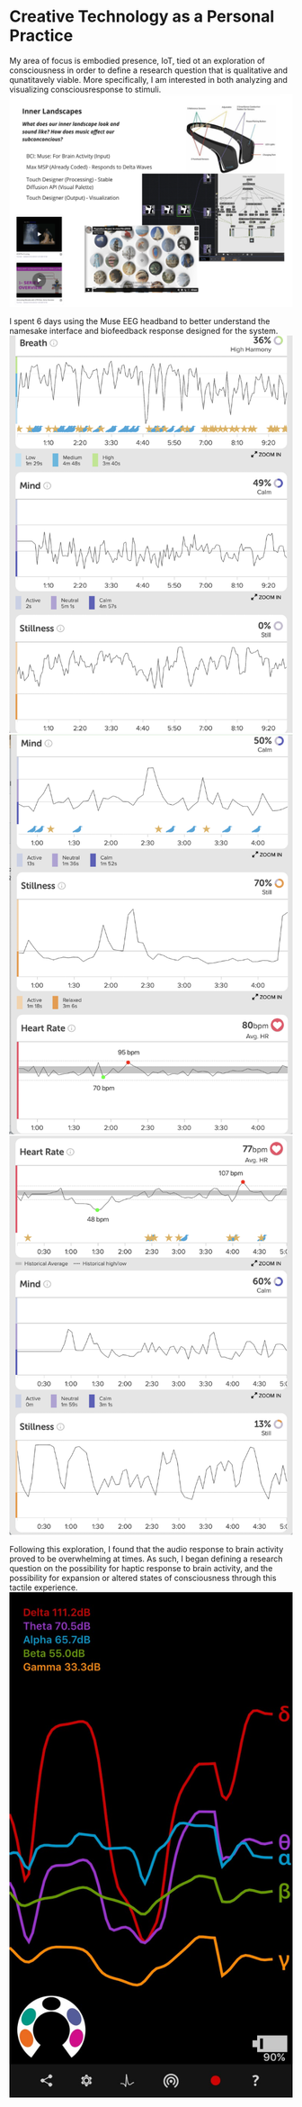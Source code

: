 # Creative Technology as a Personal Practice 

My area of focus is embodied presence, IoT, tied ot an exploration of consciousness in order to define a research question that is qualitative and qunatitavely viable. More specifically, I am interested in both analyzing and visualizing consciousresponse to stimuli. 
![Initial Brainstorm](https://github.com/hanaazab/CreativeTech-04/blob/main/Project%204%20_%20Personal%20Practice/PersonalPractice_InitialNotes.png)

I spent 6 days using the Muse EEG headband to better understand the namesake interface and biofeedback response designed for the system. 
![Muse Experiments](https://github.com/hanaazab/CreativeTech-04/blob/main/Project%204%20_%20Personal%20Practice/MuseExperiment_00.png)
![Muse Experiments](https://github.com/hanaazab/CreativeTech-04/blob/main/Project%204%20_%20Personal%20Practice/MuseExperiment_01.png)
![Muse Experiments](https://github.com/hanaazab/CreativeTech-04/blob/main/Project%204%20_%20Personal%20Practice/MuseExperiment_02.png)

Following this exploration, I found that the audio response to brain activity proved to be overwhelming at times. 
As such, I began defining a research question on the possibility for haptic response to brain activity, and the possibility for expansion or altered states of consciousness through this tactile experience. 
![Mind Monitor](https://github.com/hanaazab/CreativeTech-04/blob/main/MindMonitor_00.jpeg)


